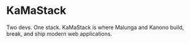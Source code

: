 # KaMaStack
Two devs. One stack. KaMaStack is where Malunga and Kanono build, break, and ship modern web applications.
